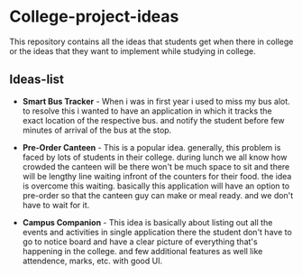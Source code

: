 # College-project-ideas

This repository contains all the ideas that students get when there in college or the ideas that they want to implement while studying in college.

## Ideas-list

- **Smart Bus Tracker** - When i was in first year i used to miss my bus alot. to resolve this i wanted to have an application in which it tracks the exact location of the respective bus. and notify the student before few minutes of arrival of the bus at the stop.

- **Pre-Order Canteen** - This is a popular idea. generally, this problem is faced by lots of students in their college. during lunch we all know how crowded the canteen will be there won't be much space to sit and there will be lengthy line waiting infront of the counters
  for their food. the idea is overcome this waiting. basically this application will have an option to pre-order so that the canteen guy can make or meal ready. and we don't have to wait for it.

- **Campus Companion** - This idea is basically about listing out all the events and activities in single application there the student don't have to go to notice board and have a clear picture of everything that's happening in the college. and few additional features as well like attendence, marks, etc. with good UI.

